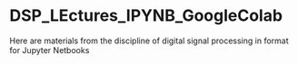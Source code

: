 # DSP_LEctures_IPYNB_GoogleColab

Here are materials from the discipline of digital signal processing in format for Jupyter Netbooks
